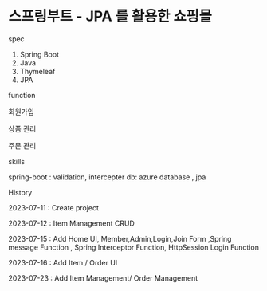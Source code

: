 # 스프링부트 - JPA 를 활용한 쇼핑몰 

spec

1. Spring Boot
2. Java
3. Thymeleaf
4. JPA

function

회원가입

상품 관리

주문 관리

skills

spring-boot : validation, intercepter
db: azure database , jpa
 

History

2023-07-11 : Create project

2023-07-12 : Item Management CRUD

2023-07-15 : Add Home UI, Member,Admin,Login,Join Form ,Spring message Function , Spring Interceptor Function, HttpSession Login Function

2023-07-16 : Add Item / Order UI

2023-07-23 : Add Item Management/ Order Management
